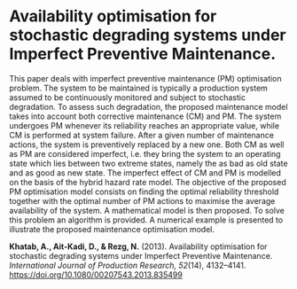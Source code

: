 # Availability optimisation for stochastic degrading systems under Imperfect Preventive Maintenance.
  This paper deals with imperfect preventive maintenance (PM) optimisation problem. The system to be maintained is typically a production system assumed to be continuously monitored and subject to stochastic degradation. To assess such degradation, the proposed maintenance model takes into account both corrective maintenance (CM) and PM. The system undergoes PM whenever its reliability reaches an appropriate value, while CM is performed at system failure. After a given number of maintenance actions, the system is preventively replaced by a new one. Both CM as well as PM are considered imperfect, i.e. they bring the system to an operating state which lies between two extreme states, namely the as bad as old state and as good as new state. The imperfect effect of CM and PM is modelled on the basis of the hybrid hazard rate model. The objective of the proposed PM optimisation model consists on finding the optimal reliability threshold together with the optimal number of PM actions to maximise the average availability of the system. A mathematical model is then proposed. To solve this problem an algorithm is provided. A numerical example is presented to illustrate the proposed maintenance optimisation model.
  
**Khatab, A., Ait-Kadi, D., &amp; Rezg, N.** (2013). Availability optimisation for stochastic degrading systems under Imperfect Preventive Maintenance. *International Journal of Production Research, 52*(14), 4132–4141. https://doi.org/10.1080/00207543.2013.835499 
